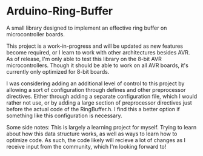 # Arduino-Ring-Buffer

A small library designed to implement an effective ring buffer on microcontroller boards.

This project is a work-in-progress and will be updated as new features become required, or I learn to work with other
architectures besides AVR. As of release, I'm only able to test this library on the 8-bit AVR microcontrollers. Though
it should be able to work on all AVR boards, it's currently only optimized for 8-bit boards. 

I was considering adding an additional level of control to this project by allowing a sort of configuration through
defines and other preprocessor directives. Either through adding a separate configuration file, which I would rather 
not use, or by adding a large section of preprocessor directives just before the actual code of the RingBuffer.h. I
find this a better option if something like this configuration is necessary. 

Some side notes:
   This is largely a learning project for myself. Trying to learn about how this data structure works, as well as ways
   to learn how to optimize code. As such, the code likely will recieve a lot of changes as I receive input from the 
   community, which I'm looking forward to!